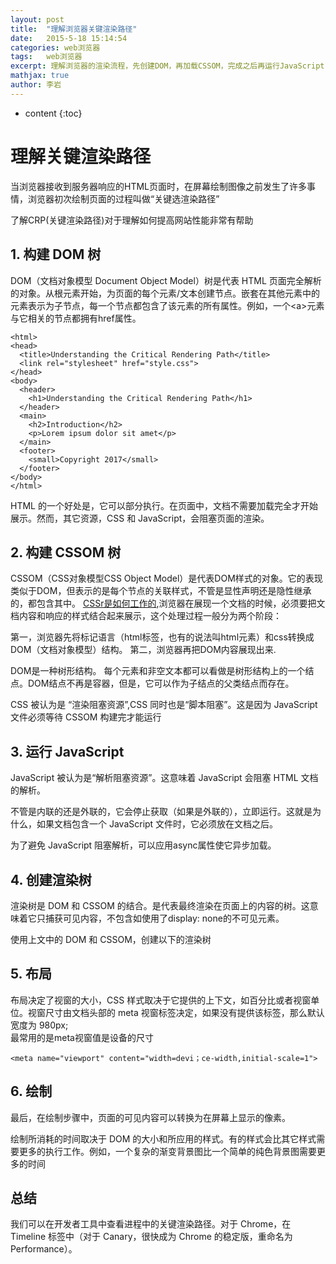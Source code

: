 ```yaml
---
layout: post
title:  "理解浏览器关键渲染路径"
date:   2015-5-18 15:14:54
categories: web浏览器
tags:	web浏览器
excerpt: 理解浏览器的渲染流程，先创建DOM，再加载CSSOM，完成之后再运行JavaScript
mathjax: true
author:	李岩
---
```


* content
{:toc}

# 理解关键渲染路径
当浏览器接收到服务器响应的HTML页面时，在屏幕绘制图像之前发生了许多事情，浏览器初次绘制页面的过程叫做“关键选渲染路径”

了解CRP(关键渲染路径)对于理解如何提高网站性能非常有帮助


##	1. 构建 DOM 树
DOM（文档对象模型 Document Object Model）树是代表 HTML 页面完全解析的对象。从根元素<html>开始，为页面的每个元素/文本创建节点。嵌套在其他元素中的元素表示为子节点，每一个节点都包含了该元素的所有属性。例如，一个&lt;a&gt;元素与它相关的节点都拥有href属性。

	<html>
	<head>
	  <title>Understanding the Critical Rendering Path</title>
	  <link rel="stylesheet" href="style.css">
	</head>
	<body>
	  <header>
	    <h1>Understanding the Critical Rendering Path</h1>
	  </header>
	  <main>
	    <h2>Introduction</h2>
	    <p>Lorem ipsum dolor sit amet</p>
	  </main>
	  <footer>
	    <small>Copyright 2017</small>
	  </footer>
	</body>
	</html>
HTML 的一个好处是，它可以部分执行。在页面中，文档不需要加载完全才开始展示。然而，其它资源，CSS 和 JavaScript，会阻塞页面的渲染。

##	2. 构建 CSSOM 树

CSSOM（CSS对象模型CSS Object Model）是代表DOM样式的对象。它的表现类似于DOM，但表示的是每个节点的关联样式，不管是显性声明还是隐性继承的，都包含其中。
[CSSr是如何工作的](https://developer.mozilla.org/zh-CN/docs/Web/Guide/CSS/Getting_started/How_CSS_works),浏览器在展现一个文档的时候，必须要把文档内容和响应的样式结合起来展示，这个处理过程一般分为两个阶段：

第一，浏览器先将标记语言（html标签，也有的说法叫html元素）和css转换成DOM（文档对象模型）结构。
第二，浏览器再把DOM内容展现出来.

DOM是一种树形结构。 每个元素和非空文本都可以看做是树形结构上的一个结点。DOM结点不再是容器，但是，它可以作为子结点的父类结点而存在。

CSS 被认为是 “渲染阻塞资源”,CSS 同时也是“脚本阻塞”。这是因为 JavaScript 文件必须等待 CSSOM 构建完才能运行
##	3. 运行 JavaScript

JavaScript 被认为是“解析阻塞资源”。这意味着 JavaScript 会阻塞 HTML 文档的解析。

不管是内联的还是外联的，它会停止获取（如果是外联的），立即运行。这就是为什么，如果文档包含一个 JavaScript 文件时，它必须放在文档之后。

为了避免 JavaScript 阻塞解析，可以应用async属性使它异步加载。

##	4. 创建渲染树

渲染树是 DOM 和 CSSOM 的结合。是代表最终渲染在页面上的内容的树。这意味着它只捕获可见内容，不包含如使用了display: none的不可见元素。

使用上文中的 DOM 和 CSSOM，创建以下的渲染树

##	5. 布局

布局决定了视窗的大小，CSS 样式取决于它提供的上下文，如百分比或者视窗单位。视窗尺寸由文档头部的 meta 视窗标签决定，如果没有提供该标签，那么默认宽度为 980px;	
最常用的是meta视窗值是设备的尺寸

	<meta name="viewport" content="width=devi；ce-width,initial-scale=1">

##	6. 绘制
最后，在绘制步骤中，页面的可见内容可以转换为在屏幕上显示的像素。

绘制所消耗的时间取决于 DOM 的大小和所应用的样式。有的样式会比其它样式需要更多的执行工作。例如，一个复杂的渐变背景图比一个简单的纯色背景图需要更多的时间

## 总结
我们可以在开发者工具中查看进程中的关键渲染路径。对于 Chrome，在 Timeline 标签中（对于 Canary，很快成为 Chrome 的稳定版，重命名为 Performance）。

